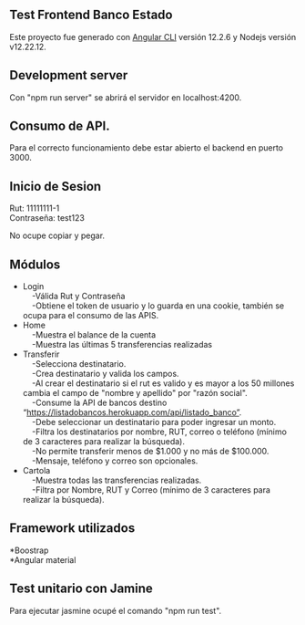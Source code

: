 ## Test Frontend Banco Estado

Este proyecto fue generado con [Angular CLI](https://github.com/angular/angular-cli) versión 12.2.6 y Nodejs versión v12.22.12.

## Development server

Con "npm run server" se abrirá el servidor en localhost:4200.

## Consumo de API.

Para el correcto funcionamiento debe estar abierto el backend en puerto 3000.

## Inicio de Sesion

Rut: 11111111-1  
Contraseña: test123  
  
No ocupe copiar y pegar.  

## Módulos

* Login  
    -Válida Rut y Contraseña  
    -Obtiene el token de usuario y lo guarda en una cookie, también se ocupa para el consumo de las APIS.  
* Home  
    -Muestra el balance de la cuenta  
    -Muestra las últimas 5 transferencias realizadas  
* Transferir  
    -Selecciona destinatario.  
    -Crea destinatario y valida los campos.  
    -Al crear el destinatario si el rut es valido y es mayor a los 50 millones cambia el campo de "nombre y apellido" por "razón social".  
    -Consume la API de bancos destino “https://listadobancos.herokuapp.com/api/listado_banco”.  
    -Debe seleccionar un destinatario para poder ingresar un monto.  
    -Filtra los destinatarios por nombre, RUT, correo o teléfono (mínimo de 3 caracteres para realizar la búsqueda).  
    -No permite transferir menos de $1.000 y no más de $100.000.  
    -Mensaje, teléfono y correo son opcionales.  
* Cartola  
    -Muestra todas las transferencias realizadas.  
    -Filtra por Nombre, RUT y Correo (mínimo de 3 caracteres para realizar la búsqueda).  

## Framework utilizados

*Boostrap  
*Angular material  

## Test unitario con Jamine

Para ejecutar jasmine ocupé el comando "npm run test".  